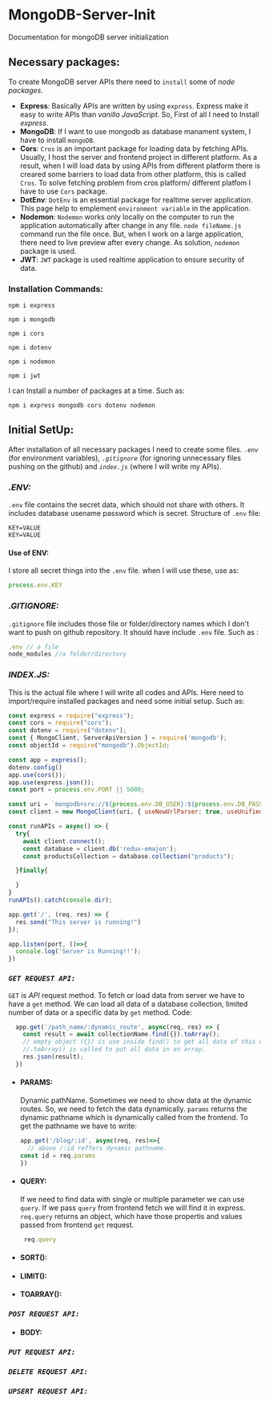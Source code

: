 # MongoDB-Server-Init
 Documentation for mongoDB server initialization

## **Necessary packages:**
 To create MongoDB server APIs there need to `install` some of *node packages*. 
 * **Express**: Basically APIs are written by using `express`. Express make it easy to write APIs than *vanilla JavaScript*. So, First of all I need to Install *express*.
 * **MongoDB**: If I want to use mongodb as database manament system, I have to install `mongoDB`.
 * **Cors**: `Cros` is an important package for loading data by fetching APIs. Usually, I host the server and frontend project in different platform. As a result, when I will load data by using APIs from different platform there is creared some barriers to load data from other platform, this is called `Cros`. To solve fetching problem from cros platform/ different platfom I have to use `Cors` package.
 * **DotEnv**: `DotEnv` is an essential package for realtime server application. This page help to emplement `environment variable` in the application.
 * **Nodemon**: `Nodemon` works only locally on the computer to run the application automatically after change in any file. `node fileName.js` command run the file once. But, when I work on a large application, there need to live preview after every change. As solution, `nodemon` package is used.
 * **JWT**: `JWT` package is used realtime application to ensure security of data.
 ### **Installation Commands:**
 ```
 npm i express
 ``` 
 ```
 npm i mongodb
 ``` 
 ```
 npm i cors
 ``` 
 ```
 npm i dotenv
 ``` 
 ```
 npm i nodemon
 ``` 
 ```
 npm i jwt
 ``` 
 I can Install a number of packages at a time. Such as:
 ```
 npm i express mongodb cors dotenv nodemon
 ```

## **Initial SetUp:**
After installation of all necessary packages I need to create some files. *`.env`* (for environment variables), *`.gitignore`* (for ignoring unnecessary files pushing on the github) and *`index.js`* (where I will write my APIs).

### ***.ENV:***
`.env` file contains the secret data, which should not share with others. It includes database usename password which is secret. Structure of `.env` file:
```
KEY=VALUE
KEY=VALUE
```
#### **Use of ENV:**
I store all secret things into the `.env` file. when I will use these, use as:
```js
process.env.KEY
```

### ***.GITIGNORE:***
`.gitignore` file includes those file or folder/directory names which I don't want to push on github repository. It should have include `.env` file. Such as :
```js
.env // a file
node_modules //a folder/directory
```

### ***INDEX.JS:***
This is the actual file where I will write all codes and APIs. Here need to import/require installed packages and need some initial setup. Such as:
```js
const express = require("express");
const cors = require("cors");
const dotenv = require("dotenv");
const { MongoClient, ServerApiVersion } = require('mongodb');
const objectId = require("mongodb").ObjectId;

const app = express();
dotenv.config()
app.use(cors());
app.use(express.json());
const port = process.env.PORT || 5000;

const uri = `mongodb+srv://${process.env.DB_USER}:${process.env.DB_PASS}@cluster0.muk27.mongodb.net/?retryWrites=true&w=majority`;
const client = new MongoClient(uri, { useNewUrlParser: true, useUnifiedTopology: true, serverApi: ServerApiVersion.v1 });

const runAPIs = async() => {
  try{
    await client.connect();
    const database = client.db('redux-emajon');
    const productsCollection = database.collection("products");

  }finally{

  }
}
runAPIs().catch(console.dir);

app.get('/', (req, res) => {
  res.send("This server is running!")
});

app.listen(port, ()=>{
  console.log('Server is Running!!');
})
```

### ***`GET REQUEST API:`***
`GET` is *API* request method. To fetch or load data from server we have to have a `get` method. We can load all data of a database collection, limited number of data or a specific data by `get` method. Code:
```js
  app.get('/path_name/:dynamic_route', async(req, res) => {
    const result = await collectionName.find({}).toArray();
    // empty object ({}) is use inside find() to get all data of this collection
    //.toArray() is called to put all data in an array.
    res.json(result);
  })
```
- #### **PARAMS:**
  Dynamic pathName. Sometimes we need to show data at the dynamic routes. So, we need to fetch the data dynamically. `params` returns the dynamic pathname which is dynamically called from the frontend. To get the pathname we have to write: 
  ```js
  app.get('/blog/:id', async(req, res)=>{
    // above /:id reffers dynamic pathname.
  const id = req.params
  })
  ```
- #### **QUERY:**
  If we need to find data with single or multiple parameter we can use `query`. If we pass `query` from frontend fetch we will find it in express. `req.query` returns an object, which have those propertis and values passed from frontend `get` request.
  ```js
   req.query
   ```
- #### **SORT():**
- #### **LIMIT():**
- #### **TOARRAY():**



### ***`POST REQUEST API:`***
- #### **BODY:**

### ***`PUT REQUEST API:`***

### ***`DELETE REQUEST API:`***

### ***`UPSERT REQUEST API:`***